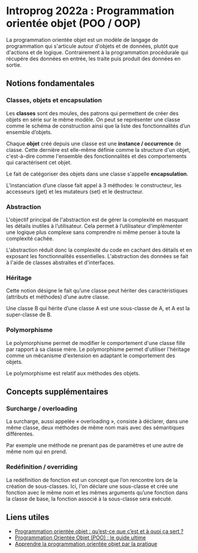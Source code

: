 # Introprog 2022a : Programmation orientée objet (POO / OOP)

La programmation orientée objet est un modèle de langage de programmation qui s'articule autour d'objets et de données, plutôt que d'actions et de logique. Contrairement à la programmation procédurale qui récupére des données en entrée, les traite puis produit des données en sortie.

## Notions fondamentales

### Classes, objets et encapsulation

Les **classes** sont des moules, des patrons qui permettent de créer des objets en série sur le même modèle. On peut se représenter une classe comme le schéma de construction ainsi que la liste des fonctionnalités d’un ensemble d’objets.

Chaque **objet** créé depuis une classe est une **instance / occurrence** de classe. Cette dernière est elle-même définie comme la structure d'un objet, c'est-à-dire comme l'ensemble des fonctionnalités et des comportements qui caractérisent cet objet.

Le fait de catégoriser des objets dans une classe s'appelle **encapsulation**.

L’instanciation d’une classe fait appel à 3 méthodes: le constructeur, les accesseurs (get) et les mutateurs (set) et le destructeur.

### Abstraction

L'objectif principal de l'abstraction est de gérer la complexité en masquant les détails inutiles à l’utilisateur. Cela permet à l’utilisateur d’implémenter une logique plus complexe sans comprendre ni même penser à toute la complexité cachée.

L'abstraction réduit donc la complexité du code en cachant des détails et en exposant les fonctionnalités essentielles. L'abstraction des données se fait à l'aide de classes abstraites et d'interfaces.

### Héritage

Cette notion désigne le fait qu’une classe peut hériter des caractéristiques (attributs et méthodes) d’une autre classe.

Une classe B qui hérite d’une classe A est une sous-classe de A, et A est la super-classe de B.

### Polymorphisme

Le polymorphisme permet de modifier le comportement d'une classe fille par rapport à sa classe mère. Le polymorphisme permet d'utiliser l'héritage comme un mécanisme d'extension en adaptant le comportement des objets.

Le polymorphisme est relatif aux méthodes des objets.

## Concepts supplémentaires

### Surcharge / overloading

La surcharge, aussi appelée « overloading », consiste à déclarer, dans une même classe, deux méthodes de même nom mais avec des sémantiques différentes.

Par exemple une méthode ne prenant pas de paramètres et une autre de même nom qui en prend.

### Redéfinition / overriding

La redéfinition de fonction est un concept que l’on rencontre lors de la création de sous-classes. Ici, l'on déclare une sous-classe et crée une fonction avec le même nom et les mêmes arguments qu’une fonction dans la classe de base, la fonction associé à la sous-classe sera exécuté.

## Liens utiles

- [Programmation orientée objet : qu’est-ce que c’est et à quoi ça sert ?](https://www.lebigdata.fr/programmation-orientee-objet)
- [Programmation Orientée Objet (POO) : le guide ultime](https://datascientest.com/programmation-orientee-objet-guide-ultime)
- [Apprendre la programmation orientée objet par la pratique](https://www.data-transitionnumerique.com/apprendre-programmation-objet/)
